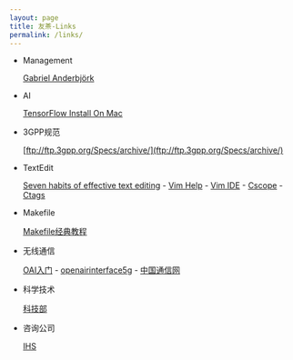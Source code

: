 ```yaml
---
layout: page
title: 友茶-Links
permalink: /links/
---
```


- Management

  [Gabriel Anderbjörk](http://gabriel.anderbjork.se/index.htm)
  
- AI

  [TensorFlow Install On Mac](https://www.tensorflow.org/install/install_mac)

- 3GPP规范

  [ftp://ftp.3gpp.org/Specs/archive/](ftp://ftp.3gpp.org/Specs/archive/)

- TextEdit

  [Seven habits of effective text editing](http://www.moolenaar.net/habits.html) -
  [Vim Help](http://vimcdoc.sourceforge.net/doc/help.html) -
  [Vim IDE](https://www.cnblogs.com/zhangsf/archive/2013/06/13/3134409.html) -
  [Cscope](http://cscope.sourceforge.net/) -
  [Ctags](http://ctags.sourceforge.net/)
  
- Makefile

  [Makefile经典教程](http://blog.csdn.net/ruglcc/article/details/7814546/)
  
- 无线通信

  [OAI入门](blog.csdn.net/jxwxg/article/details/58130893) - 
  [openairinterface5g](https://gitlab.eurecom.fr/oai/openairinterface5g) -
  [中国通信网](http://www.c114.com.cn/) 

- 科学技术

  [科技部](http://www.most.gov.cn)

- 咨询公司

  [IHS](https://ihsmarkit.com/index.html)  
  
<div id="container"></div>

<link rel="stylesheet" href="/assets/gitment/node_modules/gitment/style/default.css">
<script src="/assets/gitment/node_modules/gitment/dist/gitment.browser.js"></script>
<script>
var gitment = new Gitment({
  // id: '', // 可选。默认为 location.href
  owner: 'tanwubin',
  repo: 'tanwubin.github.io',
  oauth: {
    client_id: '60a184657a07c169db75',
    client_secret: 'b467963644f43e9fe93d14a6d2d3fdac246e0f34',
  },
})
gitment.render('container')
</script>